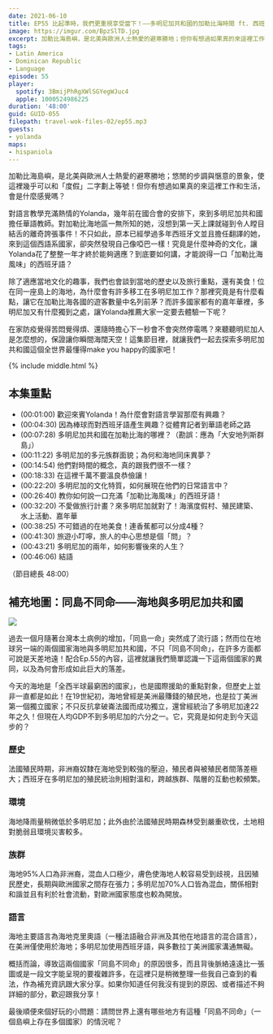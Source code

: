```yaml
---
date: 2021-06-10
title: EP55 比起準時，我們更重視享受當下！——多明尼加共和國的加勒比海時間 ft. 西班牙語與華語教師 Yolanda
image: https://imgur.com/BpzSlTD.jpg
excerpt: 加勒比海島嶼，是北美與歐洲人士熱愛的避寒勝地；但你有想過如果真的來這裡工作和生活，會是什麼感覺嗎？Yolanda在國合會的安排下來到多明尼加共和國擔任華語教師，沒想到第一天上課就碰到令人瞠目結舌的離奇誇張事件！除了適應當地文化的趣事，我們也會談到當地的歷史以及旅行重點，還有美食。一起來探索這個全世界最懂得make you happy的國家吧！
tags:
- Latin America
- Dominican Republic
- Language
episode: 55
player:
  spotify: 3BmijPhRgXWlSGYegWJuc4
  apple: 1000524986225
duration: '48:00'
guid: GUID-055
filepath: travel-wok-files-02/ep55.mp3
guests:
- yolanda
maps:
- hispaniola
---
```


加勒比海島嶼，是北美與歐洲人士熱愛的避寒勝地；悠閒的步調與愜意的景象，使這裡幾乎可以和「度假」二字劃上等號！但你有想過如果真的來這裡工作和生活，會是什麼感覺嗎？

對語言教學充滿熱情的Yolanda，幾年前在國合會的安排下，來到多明尼加共和國擔任華語教師。對加勒比海地區一無所知的她，沒想到第一天上課就碰到令人瞠目結舌的離奇誇張事件！不只如此，原本已經學過多年西班牙文並且擔任翻譯的她，來到這個西語系國家，卻突然發現自己像啞巴一樣！究竟是什麼神奇的文化，讓Yolanda花了整整一年才終於能夠適應？到底要如何講，才能說得一口「加勒比海風味」的西班牙語？

除了適應當地文化的趣事，我們也會談到當地的歷史以及旅行重點，還有美食！位在同一座島上的海地，為什麼會有許多移工在多明尼加工作？那裡究竟是有什麼看點，讓它在加勒比海各國的遊客數量中名列前茅？而許多國家都有的嘉年華裡，多明尼加又有什麼獨到之處，讓Yolanda推薦大家一定要去體驗一下呢？

在家防疫覺得苦悶覺得煩、還隨時擔心下一秒會不會突然停電嗎？來聽聽明尼加人是怎麼想的，保證讓你瞬間海闊天空！這集節目裡，就讓我們一起去探索多明尼加共和國這個全世界最懂得make you happy的國家吧！

{% include middle.html %}

## 本集重點

* (00:01:00) 歡迎來賓Yolanda！為什麼會對語言學習那麼有興趣？
* (00:04:30) 因為棒球而對西班牙語產生興趣？從體育記者到華語老師之路
* (00:07:28) 多明尼加共和國在加勒比海的哪裡？（勘誤：應為「大安地列斯群島」）
* (00:11:22) 多明尼加的多元族群面貌；為何和海地同床異夢？
* (00:14:54) 他們對時間的概念，真的跟我們很不一樣？
* (00:18:33) 在這裡千萬不要溫良恭儉讓！
* (00:22:20) 多明尼加的文化特質，如何展現在他們的日常語言中？
* (00:26:40) 教你如何說一口充滿「加勒比海風味」的西班牙語！
* (00:32:20) 不愛做旅行計畫？來多明尼加就對了！海濱度假村、殖民建築、水上活動、嘉年華
* (00:38:25) 不可錯過的在地美食！連香蕉都可以分成4種？
* (00:41:30) 旅遊小叮嚀，旅人的中心思想是個「問」？
* (00:43:21) 多明尼加的兩年，如何影響後來的人生？
* (00:46:06) 結語

（節目總長 48:00）

## 補充地圖：同島不同命——海地與多明尼加共和國

![](https://imgur.com/NTXVhzs.jpg)

過去一個月隨著台灣本土病例的增加，「同島一命」突然成了流行語；然而位在地球另一端的兩個國家海地與多明尼加共和國，不只「同島不同命」，在許多方面都可說是天差地遠！配合Ep.55的內容，這裡就讓我們簡單認識一下這兩個國家的異同，以及為何會形成如此巨大的落差。

今天的海地是「全西半球最窮困的國家」，也是國際援助的重點對象，但歷史上並非一直都是如此！在19世紀初，海地曾經是美洲最賺錢的殖民地，也是拉丁美洲第一個獨立國家；不只反抗拿破崙法國而成功獨立，還曾經統治了多明尼加達22年之久！但現在人均GDP不到多明尼加的六分之一。它，究竟是如何走到今天這步的？

### 歷史

法國殖民時期，非洲裔奴隸在海地受到較強的壓迫，殖民者與被殖民者間落差極大；西班牙在多明尼加的殖民統治則相對溫和，跨越族群、階層的互動也較頻繁。

### 環境

海地降雨量稍微低於多明尼加；此外由於法國殖民時期森林受到嚴重砍伐，土地相對脆弱且環境災害較多。

### 族群

海地95%人口為非洲裔，混血人口極少，膚色使海地人較容易受到歧視，且因殖民歷史，長期與歐洲國家之間存在張力；多明尼加70%人口皆為混血，關係相對和諧並且有利於社會流動，對歐洲國家態度也較為開放。

### 語言

海地主要語言為海地克里奧語（一種法語融合非洲及其他在地語言的混合語言），在美洲僅使用於海地；多明尼加使用西班牙語，與多數拉丁美洲國家溝通無礙。

概括而論，導致這兩個國家「同島不同命」的原因很多，而且背後脈絡遠遠比一張圖或是一段文字能呈現的要複雜許多，在這裡只是稍微整理一些我自己查到的看法，作為補充資訊跟大家分享。如果你知道任何我沒有提到的原因、或者描述不夠詳細的部分，歡迎跟我分享！

最後順便來個好玩的小問題：請問世界上還有哪些地方有這種「同島不同命」（一個島嶼上存在多個國家）的情況呢？
